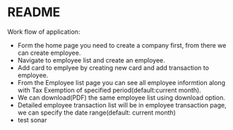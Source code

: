 # README


Work flow of application:

* Form the home page you need to create a company first, from there we can create employee.
* Navigate to employee list and create an employee.
* Add card to emplyee by creating new card and add transaction to employee.
* From the Employee list page you can see all employee informtion along with Tax Exemption of specified period(default:current month).
* We can download(PDF) the same employee list using download option.
* Detailed employee transaction list will be in employee transaction page, we can specify the date range(default: current month)
* test sonar

